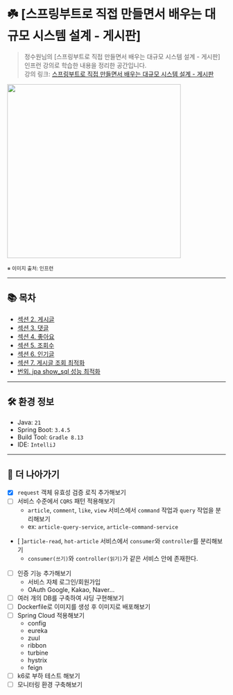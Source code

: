 # ☘️ [스프링부트로 직접 만들면서 배우는 대규모 시스템 설계 - 게시판]

> 정수원님의 [스프링부트로 직접 만들면서 배우는 대규모 시스템 설계 - 게시판] 인프런 강의로 학습한 내용을 정리한 공간입니다.  
> 강의 링크: [스프링부트로 직접 만들면서 배우는 대규모 시스템 설계 - 게시판](https://www.inflearn.com/course/%EC%8A%A4%ED%94%84%EB%A7%81%EB%B6%80%ED%8A%B8%EB%A1%9C-%EB%8C%80%EA%B7%9C%EB%AA%A8-%EC%8B%9C%EC%8A%A4%ED%85%9C%EC%84%A4%EA%B3%84-%EA%B2%8C%EC%8B%9C%ED%8C%90/dashboard)


<img src="https://cdn.inflearn.com/public/courses/334365/cover/ef04bc2b-b006-4152-bfa2-704dbed57aa0/334365.png" width="400px">

<sub>※ 이미지 출처: 인프런</sub>

---

## 📚 목차

- [섹션 2. 게시글](md/article/README.md)
- [섹션 3. 댓글](md/comment/README.md)
- [섹션 4. 좋아요](md/like/README.md)
- [섹션 5. 조회수](md/view/README.md)
- [섹션 6. 인기글](md/hotarticle/README.md)
- [섹션 7. 게시글 조회 최적화](md/articleread/README.md)
- [번외. jpa show_sql 성능 최적화](md/jpa/README.md)

---

## 🛠️ 환경 정보

- Java: `21`
- Spring Boot: `3.4.5`
- Build Tool: `Gradle 8.13`
- IDE: `IntelliJ`

---

## 📝 더 나아가기
- [x] `request` 객체 유효성 검증 로직 추가해보기
- [ ] 서비스 수준에서 `CQRS` 패턴 적용해보기
  - `article`, `comment`, `like`, `view` 서비스에서 `command` 작업과 `query` 작업을 분리해보기
  - ex: `article-query-service`, `article-command-service`
- [ ]`article-read`, `hot-article` 서비스에서 `consumer`와 `controller`를 분리해보기
  - `consumer(쓰기)`와 `controller(읽기)`가 같은 서비스 안에 존재한다.
- [ ] 인증 기능 추가해보기
  - 서비스 자체 로그인/회원가입
  - OAuth Google, Kakao, Naver...
- [ ] 여러 개의 DB를 구축하여 샤딩 구현해보기
- [ ] Dockerfile로 이미지를 생성 후 이미지로 배포해보기
- [ ] Spring Cloud 적용해보기
  - config
  - eureka
  - zuul
  - ribbon
  - turbine
  - hystrix
  - feign
- [ ] k6로 부하 테스트 해보기 
- [ ] 모니터링 환경 구축해보기